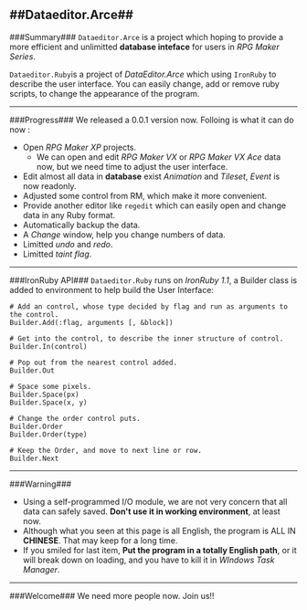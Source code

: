 ##Dataeditor.Arce##
--------------------------------

###Summary###
```Dataeditor.Arce``` is a project which hoping to provide a more efficient and unlimitted **database inteface** for users in *RPG Maker Series*.

```Dataeditor.Ruby```is a project of *DataEditor.Arce* which using ```IronRuby``` to describe the user interface. You can easily change, add or remove ruby scripts, to change the appearance of the program.

--------------------------------
###Progress###
We released a 0.0.1 version now. Folloing is what it can do now :

*   Open *RPG Maker XP* projects. 
    * We can open and edit *RPG Maker VX* or *RPG Maker VX Ace* data now, but we need time to adjust the user interface.
*   Edit almost all data in **database** exist *Animation* and *Tileset*, *Event* is now readonly.
*   Adjusted some control from RM, which make it more convenient.
*   Provide another editor like ```regedit``` which can easily open and change data in any Ruby format.
*   Automatically backup the data.
*   A *Change* window, help you change numbers of data.
*   Limitted *undo* and *redo*.
*   Limitted *taint flag*.

--------------------------------
###IronRuby API###
```Dataeditor.Ruby``` runs on *IronRuby 1.1*, a Builder class is added to environment to help build the User Interface: 

    # Add an control, whose type decided by flag and run as arguments to the control.
    Builder.Add(:flag, arguments [, &block]) 
    
    # Get into the control, to describe the inner structure of control.
    Builder.In(control)
    
    # Pop out from the nearest control added.
    Builder.Out
    
    # Space some pixels.
    Builder.Space(px)
    Builder.Space(x, y)
    
    # Change the order control puts.
    Builder.Order
    Builder.Order(type)
    
    # Keep the Order, and move to next line or row.
    Builder.Next
 
--------------------------------
###Warning###

+ Using a self-programmed I/O module, we are not very concern that all data can safely saved. **Don't use it in working environment**, at least now.
+ Although what you seen at this page is all English, the program is ALL IN **CHINESE**. That may keep for a long time.
+ If you smiled for last item, **Put the program in a totally English path**, or it will break down on loading, and you have to kill it in *WIndows Task Manager*.

 --------------------------------
###Welcome###
We need more people now. Join us!!

